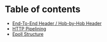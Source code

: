 # Table of contents

* [End-To-End Header / Hob-by-Hob Header](README.md)
* [HTTP Pipelining](http-pipelining.md)
* [Epoll Structure](epoll-structure.md)
